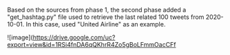Based on the sources from phase 1, the second phase added a "get_hashtag.py" file used to retrieve the last related 100 tweets from 2020-10-01. 
In this case, used "United Airline" as an example. 

![image](https://drive.google.com/uc?export=view&id=1RSi4fnDA6qQKhrR4Zo5gBoLFmmOacCFf

